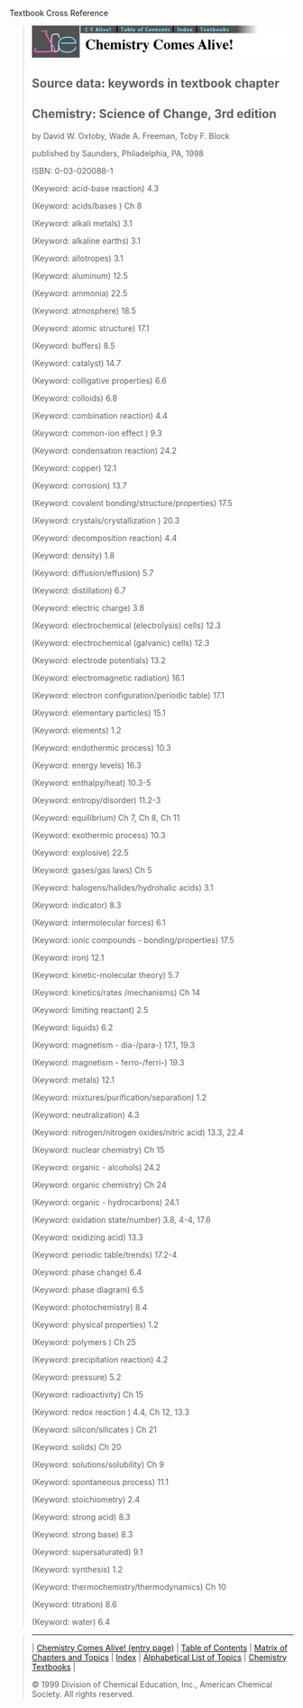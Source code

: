 





 Textbook Cross Reference
 



> ![Chemistry Comes Alive!](ccahead.gif)
> 
> 
> 
> 
> 
> 
> 
> ## Source data: keywords in textbook chapter
> 
> 
> 
> 
> ## Chemistry: Science of Change, 3rd edition
>  
>  by David W. Oxtoby, Wade A. Freeman, Toby F. Block
>  
>  published by Saunders, Philadelphia, PA, 1998
>  
>  ISBN: 0-03-020088-1
> 
> 
> 
>  (Keyword: acid-base reaction) 4.3
>    
> 
>  (Keyword: acids/bases ) Ch 8
>    
> 
>  (Keyword: alkali metals) 3.1
>    
> 
>  (Keyword: alkaline earths) 3.1
>    
> 
>  (Keyword: allotropes) 3.1
>    
> 
>  (Keyword: aluminum) 12.5
>    
> 
>  (Keyword: ammonia) 22.5
>    
> 
>  (Keyword: atmosphere) 18.5
>    
> 
>  (Keyword: atomic structure) 17.1
>    
> 
>  (Keyword: buffers) 8.5
>    
> 
>  (Keyword: catalyst) 14.7
>    
> 
>  (Keyword: colligative properties) 6.6
>    
> 
>  (Keyword: colloids) 6.8
>    
> 
>  (Keyword: combination reaction) 4.4
>    
> 
>  (Keyword: common-ion effect ) 9.3
>    
> 
>  (Keyword: condensation reaction) 24.2
>    
> 
>  (Keyword: copper) 12.1
>    
> 
>  (Keyword: corrosion) 13.7
>    
> 
>  (Keyword: covalent bonding/structure/properties) 17.5
>    
> 
>  (Keyword: crystals/crystallization ) 20.3
>    
> 
>  (Keyword: decomposition reaction) 4.4
>    
> 
>  (Keyword: density) 1.8
>    
> 
>  (Keyword: diffusion/effusion) 5.7
>    
> 
>  (Keyword: distillation) 6.7
>    
> 
>  (Keyword: electric charge) 3.8
>    
> 
>  (Keyword: electrochemical (electrolysis) cells) 12.3
>    
> 
>  (Keyword: electrochemical (galvanic) cells) 12.3
>    
> 
>  (Keyword: electrode potentials) 13.2
>    
> 
>  (Keyword: electromagnetic radiation) 16.1
>    
> 
>  (Keyword: electron configuration/periodic table) 17.1
>    
> 
>  (Keyword: elementary particles) 15.1
>    
> 
>  (Keyword: elements) 1.2
>    
> 
>  (Keyword: endothermic process) 10.3
>    
> 
>  (Keyword: energy levels) 16.3
>    
> 
>  (Keyword: enthalpy/heat) 10.3-5
>    
> 
>  (Keyword: entropy/disorder) 11.2-3
>    
> 
>  (Keyword: equilibrium) Ch 7, Ch 8, Ch 11
>    
> 
>  (Keyword: exothermic process) 10.3
>    
> 
>  (Keyword: explosive) 22.5
>    
> 
>  (Keyword: gases/gas laws) Ch 5
>    
> 
>  (Keyword: halogens/halides/hydrohalic acids) 3.1
>    
> 
>  (Keyword: indicator) 8.3
>    
> 
>  (Keyword: intermolecular forces) 6.1
>    
> 
>  (Keyword: ionic compounds - bonding/properties) 17.5
>    
> 
>  (Keyword: iron) 12.1
>    
> 
>  (Keyword: kinetic-molecular theory) 5.7
>    
> 
>  (Keyword: kinetics/rates /mechanisms) Ch 14
>    
> 
>  (Keyword: limiting reactant) 2.5
>    
> 
>  (Keyword: liquids) 6.2
>    
> 
>  (Keyword: magnetism - dia-/para-) 17.1, 19.3
>    
> 
>  (Keyword: magnetism - ferro-/ferri-) 19.3
>    
> 
>  (Keyword: metals) 12.1
>    
> 
>  (Keyword: mixtures/purification/separation) 1.2
>    
> 
>  (Keyword: neutralization) 4.3
>    
> 
>  (Keyword: nitrogen/nitrogen oxides/nitric acid) 13.3, 22.4
>    
> 
>  (Keyword: nuclear chemistry) Ch 15
>    
> 
>  (Keyword: organic - alcohols) 24.2
>    
> 
>  (Keyword: organic chemistry) Ch 24
>    
> 
>  (Keyword: organic - hydrocarbons) 24.1
>    
> 
>  (Keyword: oxidation state/number) 3.8, 4-4, 17.6
>    
> 
>  (Keyword: oxidizing acid) 13.3
>    
> 
>  (Keyword: periodic table/trends) 17.2-4
>    
> 
>  (Keyword: phase change) 6.4
>    
> 
>  (Keyword: phase diagram) 6.5
>    
> 
>  (Keyword: photochemistry) 8.4
>    
> 
>  (Keyword: physical properties) 1.2
>    
> 
>  (Keyword: polymers ) Ch 25
>    
> 
>  (Keyword: precipitation reaction) 4.2
>    
> 
>  (Keyword: pressure) 5.2
>    
> 
>  (Keyword: radioactivity) Ch 15
>    
> 
>  (Keyword: redox reaction ) 4.4, Ch 12, 13.3
>    
> 
>  (Keyword: silicon/silicates ) Ch 21
>    
> 
>  (Keyword: solids) Ch 20
>    
> 
>  (Keyword: solutions/solubility) Ch 9
>    
> 
>  (Keyword: spontaneous process) 11.1
>    
> 
>  (Keyword: stoichiometry) 2.4
>    
> 
>  (Keyword: strong acid) 8.3
>    
> 
>  (Keyword: strong base) 8.3
>    
> 
>  (Keyword: supersaturated) 9.1
>    
> 
>  (Keyword: synthesis) 1.2
>    
> 
>  (Keyword: thermochemistry/thermodynamics) Ch 10
>    
> 
>  (Keyword: titration) 8.6
>    
> 
>  (Keyword: water) 6.4



> ---
> 
> 
>  |
>  [Chemistry Comes Alive! (entry page)](../INDEX.HTM) 
>  |
>  [Table of Contents](../CONTENTS.HTM) 
>  |
>  [Matrix of Chapters and Topics](../MATRIX.HTM) 
>  |
>  [Index](../WORDS.HTM) 
>  |
>  [Alphabetical List of Topics](../ALPHATOP.HTM) 
>  |
>  [Chemistry Textbooks](../BOOKS.HTM) 
>  |
>  
>  © 1999 Division of Chemical Education, Inc.,
American Chemical Society. All rights reserved.





